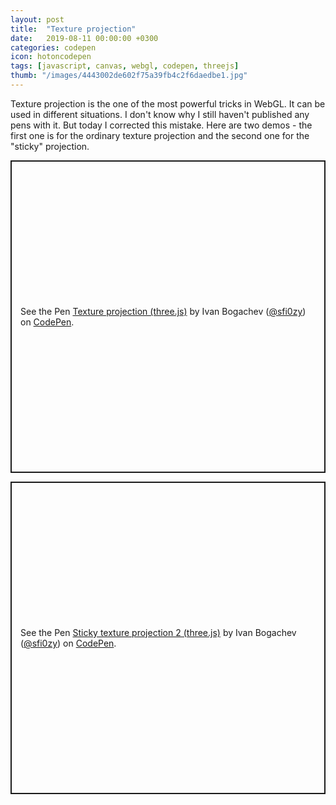 ```yaml
---
layout: post
title:  "Texture projection"
date:   2019-08-11 00:00:00 +0300
categories: codepen
icon: hotoncodepen
tags: [javascript, canvas, webgl, codepen, threejs]
thumb: "/images/4443002de602f75a39fb4c2f6daedbe1.jpg"
---
```


Texture projection is the one of the most powerful tricks in WebGL. It can be used in different situations. I don't know why I still haven't published any pens with it. But today I corrected this mistake. Here are two demos - the first one is for the ordinary texture projection and the second one for the "sticky" projection.

<p class="codepen" data-height="500" data-theme-id="light" data-default-tab="result" data-user="sfi0zy" data-slug-hash="mNzREJ" style="height: 500px; box-sizing: border-box; display: flex; align-items: center; justify-content: center; border: 2px solid; margin: 1em 0; padding: 1em;" data-pen-title="Texture projection (three.js)">
  <span>See the Pen <a href="https://codepen.io/sfi0zy/pen/mNzREJ/">
  Texture projection (three.js)</a> by Ivan Bogachev (<a href="https://codepen.io/sfi0zy">@sfi0zy</a>)
  on <a href="https://codepen.io">CodePen</a>.</span>
</p>


<p class="codepen" data-height="500" data-theme-id="light" data-default-tab="result" data-user="sfi0zy" data-slug-hash="NQOdGd" style="height: 500px; box-sizing: border-box; display: flex; align-items: center; justify-content: center; border: 2px solid; margin: 1em 0; padding: 1em;" data-pen-title="Sticky texture projection 2 (three.js)">
  <span>See the Pen <a href="https://codepen.io/sfi0zy/pen/NQOdGd/">
  Sticky texture projection 2 (three.js)</a> by Ivan Bogachev (<a href="https://codepen.io/sfi0zy">@sfi0zy</a>)
  on <a href="https://codepen.io">CodePen</a>.</span>
</p>


<script async src="https://static.codepen.io/assets/embed/ei.js"></script>

